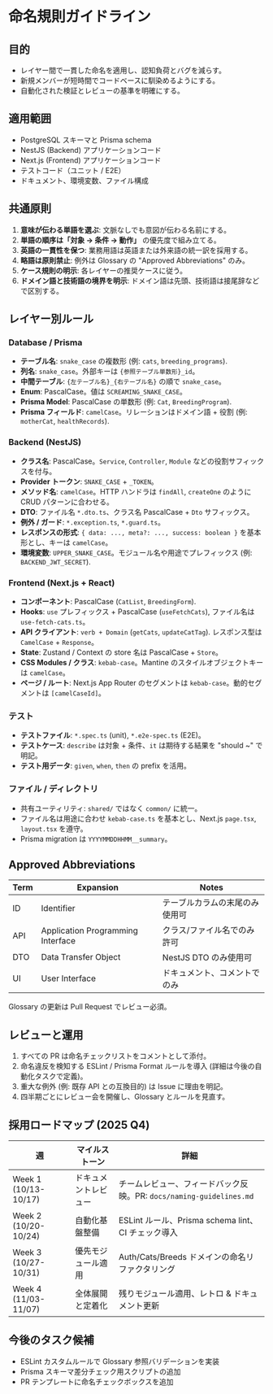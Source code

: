 # 命名規則ガイドライン

## 目的

- レイヤー間で一貫した命名を適用し、認知負荷とバグを減らす。
- 新規メンバーが短時間でコードベースに馴染めるようにする。
- 自動化された検証とレビューの基準を明確にする。

## 適用範囲

- PostgreSQL スキーマと Prisma schema
- NestJS (Backend) アプリケーションコード
- Next.js (Frontend) アプリケーションコード
- テストコード（ユニット / E2E）
- ドキュメント、環境変数、ファイル構成

## 共通原則

1. **意味が伝わる単語を選ぶ**: 文脈なしでも意図が伝わる名前にする。
2. **単語の順序は「対象 → 条件 → 動作」** の優先度で組み立てる。
3. **英語の一貫性を保つ**: 業務用語は英語または外来語の統一訳を採用する。
4. **略語は原則禁止**: 例外は Glossary の "Approved Abbreviations" のみ。
5. **ケース規則の明示**: 各レイヤーの推奨ケースに従う。
6. **ドメイン語と技術語の境界を明示**: ドメイン語は先頭、技術語は接尾辞などで区別する。

## レイヤー別ルール

### Database / Prisma

- **テーブル名**: `snake_case` の複数形 (例: `cats`, `breeding_programs`).
- **列名**: `snake_case`。外部キーは `{参照テーブル単数形}_id`。
- **中間テーブル**: `{左テーブル名}_{右テーブル名}` の順で `snake_case`。
- **Enum**: PascalCase。値は `SCREAMING_SNAKE_CASE`。
- **Prisma Model**: PascalCase の単数形 (例: `Cat`, `BreedingProgram`).
- **Prisma フィールド**: `camelCase`。リレーションはドメイン語 + 役割 (例: `motherCat`, `healthRecords`).

### Backend (NestJS)

- **クラス名**: PascalCase。`Service`, `Controller`, `Module` などの役割サフィックスを付与。
- **Provider トークン**: `SNAKE_CASE` + `_TOKEN`。
- **メソッド名**: `camelCase`。HTTP ハンドラは `findAll`, `createOne` のように CRUD パターンに合わせる。
- **DTO**: ファイル名 `*.dto.ts`、クラス名 PascalCase + `Dto` サフィックス。
- **例外 / ガード**: `*.exception.ts`, `*.guard.ts`。
- **レスポンスの形式**: `{ data: ..., meta?: ..., success: boolean }` を基本形とし、キーは `camelCase`。
- **環境変数**: `UPPER_SNAKE_CASE`。モジュール名や用途でプレフィックス (例: `BACKEND_JWT_SECRET`).

### Frontend (Next.js + React)

- **コンポーネント**: PascalCase (`CatList`, `BreedingForm`).
- **Hooks**: `use` プレフィックス + PascalCase (`useFetchCats`), ファイル名は `use-fetch-cats.ts`。
- **API クライアント**: `verb + Domain` (`getCats`, `updateCatTag`). レスポンス型は `CamelCase` + `Response`。
- **State**: Zustand / Context の store 名は PascalCase + `Store`。
- **CSS Modules / クラス**: `kebab-case`。Mantine のスタイルオブジェクトキーは `camelCase`。
- **ページ / ルート**: Next.js App Router のセグメントは `kebab-case`。動的セグメントは `[camelCaseId]`。

### テスト

- **テストファイル**: `*.spec.ts` (unit), `*.e2e-spec.ts` (E2E)。
- **テストケース**: `describe` は対象 + 条件、`it` は期待する結果を "should ~" で明記。
- **テスト用データ**: `given`, `when`, `then` の prefix を活用。

### ファイル / ディレクトリ

- 共有ユーティリティ: `shared/` ではなく `common/` に統一。
- ファイル名は用途に合わせ `kebab-case.ts` を基本とし、Next.js `page.tsx`, `layout.tsx` を遵守。
- Prisma migration は `YYYYMMDDHHMM__summary`。

## Approved Abbreviations

| Term | Expansion | Notes |
| --- | --- | --- |
| ID | Identifier | テーブルカラムの末尾のみ使用可 |
| API | Application Programming Interface | クラス/ファイル名でのみ許可 |
| DTO | Data Transfer Object | NestJS DTO のみ使用可 |
| UI | User Interface | ドキュメント、コメントでのみ |

Glossary の更新は Pull Request でレビュー必須。

## レビューと運用

1. すべての PR は命名チェックリストをコメントとして添付。
2. 命名違反を検知する ESLint / Prisma Format ルールを導入 (詳細は今後の自動化タスクで定義)。
3. 重大な例外 (例: 既存 API との互換目的) は Issue に理由を明記。
4. 四半期ごとにレビュー会を開催し、Glossary とルールを見直す。

## 採用ロードマップ (2025 Q4)

| 週 | マイルストーン | 詳細 |
| --- | --- | --- |
| Week 1 (10/13-10/17) | ドキュメントレビュー | チームレビュー、フィードバック反映。PR: `docs/naming-guidelines.md` |
| Week 2 (10/20-10/24) | 自動化基盤整備 | ESLint ルール、Prisma schema lint、CI チェック導入 |
| Week 3 (10/27-10/31) | 優先モジュール適用 | Auth/Cats/Breeds ドメインの命名リファクタリング |
| Week 4 (11/03-11/07) | 全体展開と定着化 | 残りモジュール適用、レトロ & ドキュメント更新 |

## 今後のタスク候補

- ESLint カスタムルールで Glossary 参照バリデーションを実装
- Prisma スキーマ差分チェック用スクリプトの追加
- PR テンプレートに命名チェックボックスを追加
